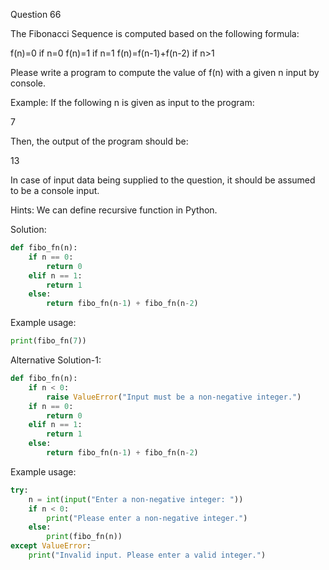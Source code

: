 Question 66

The Fibonacci Sequence is computed based on the following formula:

f(n)=0 if n=0 f(n)=1 if n=1 f(n)=f(n-1)+f(n-2) if n>1

Please write a program to compute the value of f(n) with a given n input by console.

Example: If the following n is given as input to the program:

7

Then, the output of the program should be:

13

In case of input data being supplied to the question, it should be assumed to be a console input.

Hints: We can define recursive function in Python.

Solution:

```python
def fibo_fn(n):
    if n == 0:
        return 0
    elif n == 1:
        return 1
    else:
        return fibo_fn(n-1) + fibo_fn(n-2)
```

Example usage:

```python
print(fibo_fn(7))
```

Alternative Solution-1:

```python
def fibo_fn(n):
    if n < 0:
        raise ValueError("Input must be a non-negative integer.")
    if n == 0:
        return 0
    elif n == 1:
        return 1
    else:
        return fibo_fn(n-1) + fibo_fn(n-2)
```

Example usage:

```python
try:
    n = int(input("Enter a non-negative integer: "))
    if n < 0:
        print("Please enter a non-negative integer.")
    else:
        print(fibo_fn(n))
except ValueError:
    print("Invalid input. Please enter a valid integer.")
```
